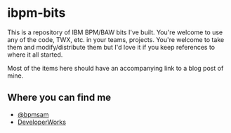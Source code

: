 # ibpm-bits

This is a repository of IBM BPM/BAW bits I've built. You're welcome to use any of the code, TWX, etc. in your teams, projects. You're welcome to take them and modify/distribute them but I'd love it if you keep references to where it all started.

Most of the items here should have an accompanying link to a blog post of mine.

## Where you can find me

 - [@bpmsam](https://twitter.com/bpmsam)
 - [DeveloperWorks](https://developer.ibm.com/answers/users/250193/samuel-chan/)

